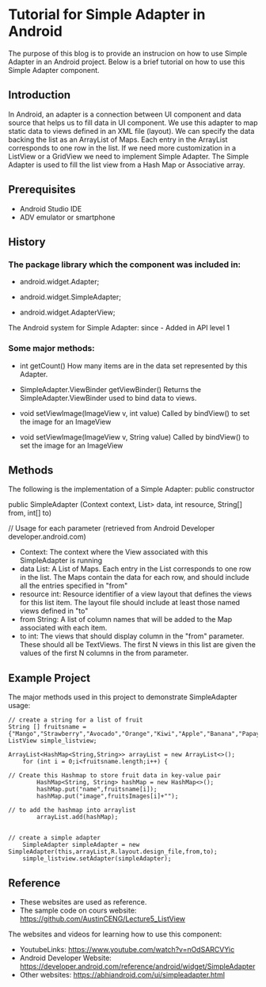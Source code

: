 # Tutorial for Simple Adapter in Android

The purpose of this blog is to provide an instrucion on how to use Simple Adapter in an Android project. Below is a brief tutorial on how to use this Simple Adapter component. 

## Introduction

In Android, an adapter is a connection between UI component and data source that helps us to fill data in UI component. We use this adapter to map static data to views defined in an XML file (layout). We can specify the data backing the list as an ArrayList of Maps. Each entry in the ArrayList corresponds to one row in the list. If we need more customization in a ListView or a GridView we need to implement Simple Adapter. The Simple Adapter is used to fill the list view from a Hash Map or Associative array. 

## Prerequisites

- Android Studio IDE
- ADV emulator or smartphone

## History

### The package library which the component was included in:

- android.widget.Adapter;

- android.widget.SimpleAdapter;

- android.widget.AdapterView;

The Android system for Simple Adapter: since - Added in API level 1

### Some major methods:

- int	getCount()    How many items are in the data set represented by this Adapter.

- SimpleAdapter.ViewBinder	getViewBinder()   Returns the SimpleAdapter.ViewBinder used to bind data to views.

- void	setViewImage(ImageView v, int value)   Called by bindView() to set the image for an ImageView

- void	setViewImage(ImageView v, String value)   Called by bindView() to set the image for an ImageView 

## Methods

The following is the implementation of a Simple Adapter: public constructor

public SimpleAdapter (Context context, List<? extends Map<String, ?>> data, int resource, String[] from, int[] to)

// Usage for each parameter (retrieved from Android Developer developer.android.com)

- Context: The context where the View associated with this SimpleAdapter is running
- data List: A List of Maps. Each entry in the List corresponds to one row in the list. The Maps contain the data for each row, and should include all the entries specified in "from"
- resource	int: Resource identifier of a view layout that defines the views for this list item. The layout file should include at least those named views defined in "to"
- from	String: A list of column names that will be added to the Map associated with each item.
- to	int: The views that should display column in the "from" parameter. These should all be TextViews. The first N views in this list are given the values of the first N columns in the from parameter.

## Example Project

The major methods used in this project to demonstrate SimpleAdapter usage:

    // create a string for a list of fruit
    String [] fruitsname = {"Mango","Strawberry","Avocado","Orange","Kiwi","Apple","Banana","Papaya"};
    ListView simple_listview;

    ArrayList<HashMap<String,String>> arrayList = new ArrayList<>();
        for (int i = 0;i<fruitsname.length;i++) {

    // Create this Hashmap to store fruit data in key-value pair
            HashMap<String, String> hashMap = new HashMap<>();
            hashMap.put("name",fruitsname[i]);
            hashMap.put("image",fruitsImages[i]+"");

    // to add the hashmap into arraylist
            arrayList.add(hashMap);
            
            
    // create a simple adapter
        SimpleAdapter simpleAdapter = new SimpleAdapter(this,arrayList,R.layout.design_file,from,to);
        simple_listview.setAdapter(simpleAdapter);
        
        
## Reference
- These websites are used as reference.
- The sample code on cours website: https://github.com/AustinCENG/Lecture5_ListView

The websites and videos for learning how to use this component:
- YoutubeLinks: https://www.youtube.com/watch?v=nOdSARCVYic
- Android Developer Website: https://developer.android.com/reference/android/widget/SimpleAdapter
- Other websites: https://abhiandroid.com/ui/simpleadapter.html
